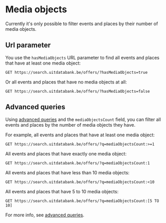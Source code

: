 ---
---

# Media objects

Currently it's only possible to filter events and places by their number of media objects.

## Url parameter

You use the `hasMediaObjects` URL parameter to find all events and places that have at least one media object:

```
GET https://search.uitdatabank.be/offers/?hasMediaObjects=true
```

Or all events and places that have no media objects at all:

```
GET https://search.uitdatabank.be/offers/?hasMediaObjects=false
```

## Advanced queries

Using [advanced queries](../../reference/advanced-queries) and the `mediaObjectsCount` field, you can filter all events and places by the number of media objects they have.

For example, all events and places that have at least one media object:

```
GET https://search.uitdatabank.be/offers/?q=mediaObjectsCount:>=1
```

All events and places that have exactly one media object:

```
GET https://search.uitdatabank.be/offers/?q=mediaObjectsCount:1
```

All events and places that have less than 10 media objects:

```
GET https://search.uitdatabank.be/offers/?q=mediaObjectsCount:<10
```

All events and places that have 5 to 10 media objects:

```
GET https://search.uitdatabank.be/offers/?q=mediaObjectsCount:[5 TO 10]
```

For more info, see [advanced queries](../../reference/advanced-queries).
